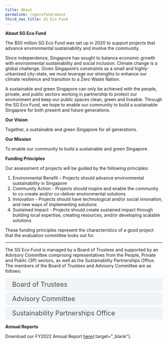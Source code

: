```yaml
---
title: About
permalink: /sgecofund/about
third_nav_title: SG Eco Fund
---
```


<style>

input {
	display: none;
}
label {
	display: block;
	padding: 8px 22px;
	margin: 0 0 5px 0;
	cursor: pointor;
	background: #F0F4F6;
	border-radius: 3px;
	color: #484848;
	transition: ease .5s;
	font-size: 1.5em;
}

label:hover {
	background: #4a96b0;
	color: #FFF;
}

.accordion-content {
	/* background: #E2E5F6; */
	padding: 10px 0px 30px 30px;
	/* border: 1px solid #484848; */
	margin: 0 0 1px 0;
	border-radius: 3px;
}

input + label + .accordion-content {
	display: none;
}

input:checked + label + .accordion-content {
	display: none;
}

input:checked + label + .accordion-content {
	display: block;
}

</style>

**About SG Eco Fund**

The $50 million SG Eco Fund was set up in 2020 to support projects that advance environmental sustainability and involve the community.

Since independence, Singapore has sought to balance economic growth with environmental sustainability and social inclusion. Climate change is a global challenge. Given Singapore’s constraints as a small and highly-urbanised city-state, we must leverage our strengths to enhance our climate resilience and transition to a Zero Waste Nation.

A sustainable and green Singapore can only be achieved with the people, private, and public sectors working in partnership to protect our environment and keep our public spaces clean, green and liveable. Through the SG Eco Fund, we hope to enable our community to build a sustainable Singapore for both present and future generations.

**Our Vision**

Together, a sustainable and green Singapore for all generations.

**Our Mission**

To enable our community to build a sustainable and green Singapore.

**Funding Principles**

Our assessment of projects will be guided by the following principles: 

1. Environmental Benefit – Projects should advance environmental sustainability in Singapore
2. Community Action - Projects should inspire and enable the community to co-create and/or co-deliver environmental solutions
3. Innovation - Projects should have technological and/or social innovation, and new ways of implementing solutions
4. Sustained Impact - Projects should create sustained impact through building local expertise, creating resources, and/or developing scalable solutions

These funding principles represent the characteristics of a good project that the evaluation committee looks out for.

_________________________________________________________

The SG Eco Fund is managed by a Board of Trustees and supported by an Advisory Committee comprising representatives from the People, Private and Public (3P) sectors, as well as the Sustainability Partnerships Office. The members of the Board of Trustees and Advisory Committee are as follows:


<div>
	<input type="checkbox" id="board"  /><label for="board">Board of Trustees</label>
	<div class="accordion-content">
        <li><b>Mr Stanley Loh (Chairman)</b> Permanent Secretary, Ministry of Sustainability and the Environment</li>
        <li><b>Mr Chaly Mah</b> Chairman, Singapore Tourism Board</li>
	<li><b>Mr Joseph Koh</b> Chairman, Board of Trustees, WWFS Conservation Fund</li>
        <li><b>Ms Susan Leong</b> CEO, Adsan Law LLC</li>
	<li><b>Mdm Zuraidah Abdullah</b> CEO, Yayasan MENDAKI</li>
	</div>
</div>


<div>
	<input type="checkbox" id="advisory"  /><label for="advisory">Advisory Committee</label>
	<div class="accordion-content">
        <li><b>Ms Fang Eu-Lin (Co-Chair)</b> Partner, Sustainability and Climate Change Advisory, PwC</li>
	<li><b>Mr Lim Tuang Liang (Co-Chair)</b> Government Chief Sustainability Officer, Ministry of Sustainability and the Environment</li>
        <li><b>Ms Andie Ang</b> President, Board of Directors, Jane Goodall Institute Singapore</li>
	<li><b>Ms Cecilia Tan</b> Vice President, Global Government Relations & Public Policy, Asia Pacific, Middle East & Africa, P&G</li>
        <li><b>Ms Claire Wong-Low</b> Executive Director and Head, DBS Foundation</li>
	<li><b>Mr David Chua</b> CEO, National Youth Council</li>
        <li><b>Mr Elmie Nekmat</b> Associate Professor, Department of Communications and New Media, National University of Singapore</li>
	<li><b>Ms Esther An</b> Chief Sustainability Officer, City Developments Limited</li>
	<li><b>Mr Heng Whoo Kiat</b> Senior Director, Bay East Project Office, Gardens by the Bay</li>
	<li><b>Mr Lenard Raymond Pattiselanno</b> Director, Community Leadership & Partnerships, National Volunteer & Philanthropy Centre</li>
	</div>
</div>

<div>
	<input type="checkbox" id="office"  /><label for="office">Sustainability Partnerships Office</label>
	<div class="accordion-content">
		<p>The Sustainability Partnerships Office, under the Ministry of Sustainability and the Environment, aims to realise sustainability initiatives with 3P partners, leveraging whole-of-government networks and resources.<br><br>
		Besides administering the SG Eco Fund, the Sustainability Partnerships Office is also involved in empowering communities to take ownership and co-create sustainability initiatives. </p>
	</div>
</div>

**Annual Reports**

Download our FY2022 Annual Report [here](/files/sgecofund/SG-Eco-Fund-FY22-Annual-Report.pdf){:target="_blank"}.

